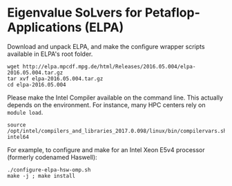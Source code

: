 # Eigenvalue SoLvers for Petaflop-Applications (ELPA)
Download and unpack ELPA, and make the configure wrapper scripts available in ELPA's root folder.

```
wget http://elpa.mpcdf.mpg.de/html/Releases/2016.05.004/elpa-2016.05.004.tar.gz
tar xvf elpa-2016.05.004.tar.gz
cd elpa-2016.05.004
```

Please make the Intel Compiler available on the command line. This actually depends on the environment. For instance, many HPC centers rely on `module load`.

```
source /opt/intel/compilers_and_libraries_2017.0.098/linux/bin/compilervars.sh intel64
```

For example, to configure and make for an Intel Xeon E5v4 processor (formerly codenamed Haswell):

```
./configure-elpa-hsw-omp.sh
make -j ; make install
```
